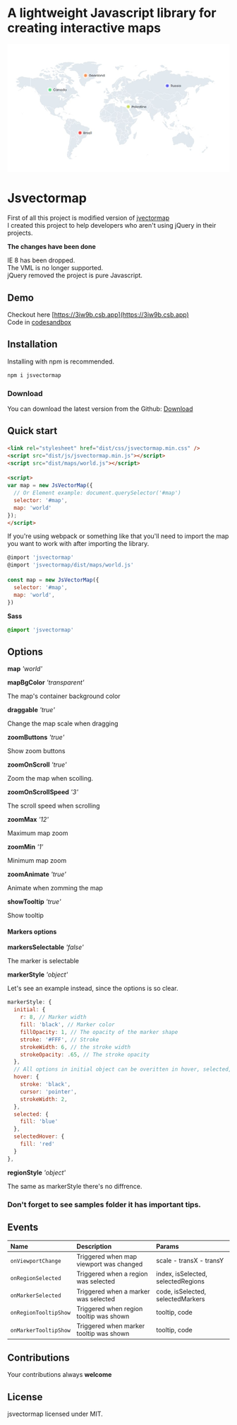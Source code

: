 # A lightweight Javascript library for creating interactive maps

<img src="assets/images/jsvectormap.jpg" />

# Jsvectormap
First of all this project is modified version of [jvectormap](https://github.com/bjornd/jvectormap)<br>
I created this project to help developers who aren't using jQuery in their projects.<br>

**The changes have been done**<br>

IE 8 has been dropped.<br>
The VML is no longer supported.<br>
jQuery removed the project is pure Javascript.

## Demo

Checkout here [https://3iw9b.csb.app](https://3iw9b.csb.app)<br>
Code in [codesandbox](https://codesandbox.io/s/charming-cdn-3iw9b)

## Installation
Installing with npm is recommended.

```js
npm i jsvectormap
```
### Download

You can download the latest version from the Github: [Download](https://github.com/themustafaomar/jsvectormap/archive/master.zip)

## Quick start

```html
<link rel="stylesheet" href="dist/css/jsvectormap.min.css" />
<script src="dist/js/jsvectormap.min.js"></script>
<script src="dist/maps/world.js"></script>

<script>
var map = new JsVectorMap({
  // Or Element example: document.querySelector('#map')
  selector: '#map',
  map: 'world'
});
</script>
```

If you're using webpack or something like that you'll need to import the map you want to work with after importing the library.
```js
@import 'jsvectormap'
@import 'jsvectormap/dist/maps/world.js'

const map = new JsVectorMap({
  selector: '#map',
  map: 'world',
})
```
**Sass**
```scss
@import 'jsvectormap'
```

## Options

**map** *'world'*

**mapBgColor** *'transparent'*

The map's container background color

**draggable** *'true'*

Change the map scale when dragging

**zoomButtons** *'true'*

Show zoom buttons

**zoomOnScroll** *'true'*

Zoom the map when scolling.

**zoomOnScrollSpeed** *'3'*

The scroll speed when scrolling

**zoomMax** *'12'*

Maximum map zoom

**zoomMin** *'1'*

Minimum map zoom

**zoomAnimate** *'true'*

Animate when zomming the map

**showTooltip** *'true'*

Show tooltip

#### Markers options

**markersSelectable** *'false'*

The marker is selectable

**markerStyle** *'object'*

Let's see an example instead, since the options is so clear.

```js
markerStyle: {
  initial: {
    r: 8, // Marker width
    fill: 'black', // Marker color
    fillOpacity: 1, // The opacity of the marker shape
    stroke: '#FFF', // Stroke
    strokeWidth: 6, // the stroke width
    strokeOpacity: .65, // The stroke opacity
  },
  // All options in initial object can be overitten in hover, selected, selectedHover object as well.
  hover: {
    stroke: 'black',
    cursor: 'pointer',
    strokeWidth: 2,
  },
  selected: {
    fill: 'blue'
  },
  selectedHover: {
    fill: 'red'
  }
},
```

**regionStyle** *'object'*

The same as markerStyle there's no diffrence.

### Don't forget to see samples folder it has important tips.

## Events

| Name  | Description  | Params  |
| :------------ | :------------ | :------------ |
| `onViewportChange` | Triggered when map viewport was changed  | scale - transX - transY  |
| `onRegionSelected`  | Triggered when a region was selected  | index, isSelected, selectedRegions |
| `onMarkerSelected`  | Triggered when a marker was selected | code, isSelected, selectedMarkers |
| `onRegionTooltipShow` | Triggered when region tooltip was shown | tooltip, code |
| `onMarkerTooltipShow` | Triggered when marker tooltip was shown | tooltip, code |

## Contributions

Your contributions always **welcome**

## License

jsvectormap licensed under MIT.
